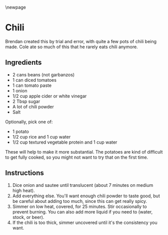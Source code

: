 \newpage

# Chili

Brendan created this by trial and error, with quite a few pots of chili being
made. Cole ate so much of this that he rarely eats chili anymore.

## Ingredients

  * 2 cans beans (not garbanzos)
  * 1 can diced tomatoes
  * 1 can tomato paste
  * 1 onion
  * 1/2 cup apple cider or white vinegar
  * 2 Tbsp sugar
  * A lot of chili powder
  * Salt

Optionally, pick one of:

  * 1 potato
  * 1/2 cup rice and 1 cup water
  * 1/2 cup textured vegetable protein and 1 cup water 

These will help to make it more substantial. The potatoes are kind of difficult
to get fully cooked, so you might not want to try that on the first time.

## Instructions

 1. Dice onion and sautee until translucent (about 7 minutes on medium high
    heat).
 2. Add everything else. You'll want enough chili powder to taste good, but
    be careful about adding too much, since this can get really spicy.
 3. Simmer on low heat, covered, for 25 minutes. Stir occasionally to prevent
    burning. You can also add more liquid if you need to (water, stock, or
    beer).
 4. If the chili is too thick, simmer uncovered until it's the consistency
    you want.
